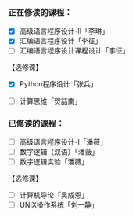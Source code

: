 ### 正在修读的课程：
  - [x] 高级语言程序设计-Ⅱ「李琳」
  - [x] 汇编语言程序设计「李征」
  - [ ] 汇编语言程序设计课程设计「李征」
  
  【选修课】
  - [x] Python程序设计「张兵」
  - [ ] 计算思维「贺喆南」


### 已修读的课程：
  - [ ] 高级语言程序设计-Ⅰ「潘薇」
  - [ ] 数字逻辑（双语）「潘薇」
  - [ ] 数字逻辑实验「潘薇」
  
  【选修课】
  - [ ] 计算机导论「吴成恩」
  - [ ] UNIX操作系统「刘一静」
